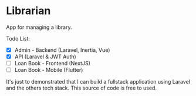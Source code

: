 # Librarian
App for managing a library.

Todo List:
- [X] Admin - Backend (Laravel, Inertia, Vue)
- [X] API (Laravel & JWT Auth)
- [ ] Loan Book - Frontend (NextJS)
- [ ] Loan Book - Mobile (Flutter)

It's just to demonstrated that I can build a fullstack application using Laravel and the others tech stack. This source of code is free to used. 
